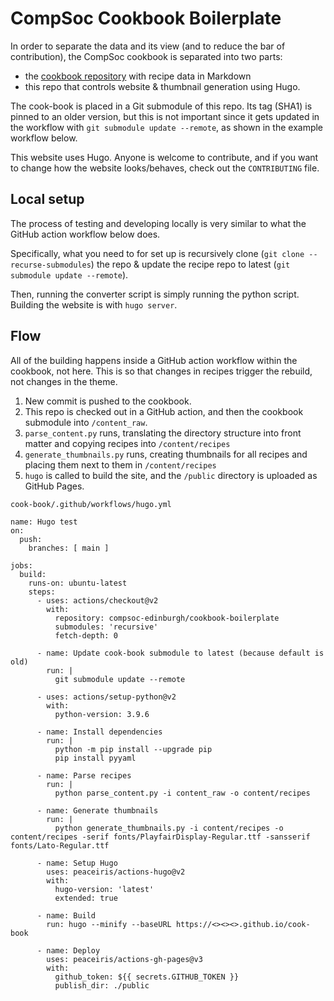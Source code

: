 # CompSoc Cookbook Boilerplate

In order to separate the data and its view (and to reduce the bar of contribution), the CompSoc cookbook is separated into two parts:

- the [cookbook repository](https://github.com/compsoc-edinburgh/cook-book) with recipe data in Markdown
- this repo that controls website & thumbnail generation using Hugo.

The cook-book is placed in a Git submodule of this repo. Its tag (SHA1) is pinned to an older version, but this is not important since it gets updated in the workflow with `git submodule update --remote`, as shown in the example workflow below.

This website uses Hugo. Anyone is welcome to contribute, and if you want to change how the website looks/behaves, check out the `CONTRIBUTING` file.

## Local setup

The process of testing and developing locally is very similar to what the GitHub action workflow below does.

Specifically, what you need to for set up is recursively clone (`git clone --recurse-submodules`) the repo & update the recipe repo to latest (`git submodule update --remote`).

Then, running the converter script is simply running the python script. Building the website is with `hugo server`.

## Flow

All of the building happens inside a GitHub action workflow within the cookbook, not here. This is so that changes in recipes trigger the rebuild, not changes in the theme.

1. New commit is pushed to the cookbook.
2. This repo is checked out in a GitHub action, and then the cookbook submodule into `/content_raw`.
3. `parse_content.py` runs, translating the directory structure into front matter and copying recipes into `/content/recipes`
4. `generate_thumbnails.py` runs, creating thumbnails for all recipes and placing them next to them in `/content/recipes`
5. `hugo` is called to build the site, and the `/public` directory is uploaded as GitHub Pages.

`cook-book/.github/workflows/hugo.yml`
```
name: Hugo test
on:
  push:
    branches: [ main ]

jobs:
  build:
    runs-on: ubuntu-latest
    steps:
      - uses: actions/checkout@v2
        with:
          repository: compsoc-edinburgh/cookbook-boilerplate
          submodules: 'recursive'
          fetch-depth: 0

      - name: Update cook-book submodule to latest (because default is old)
        run: |
          git submodule update --remote

      - uses: actions/setup-python@v2
        with:
          python-version: 3.9.6

      - name: Install dependencies
        run: |
          python -m pip install --upgrade pip
          pip install pyyaml

      - name: Parse recipes
        run: |
          python parse_content.py -i content_raw -o content/recipes

      - name: Generate thumbnails
        run: |
          python generate_thumbnails.py -i content/recipes -o content/recipes -serif fonts/PlayfairDisplay-Regular.ttf -sansserif fonts/Lato-Regular.ttf

      - name: Setup Hugo
        uses: peaceiris/actions-hugo@v2
        with:
          hugo-version: 'latest'
          extended: true

      - name: Build
        run: hugo --minify --baseURL https://<><><>.github.io/cook-book

      - name: Deploy
        uses: peaceiris/actions-gh-pages@v3
        with:
          github_token: ${{ secrets.GITHUB_TOKEN }}
          publish_dir: ./public
```
